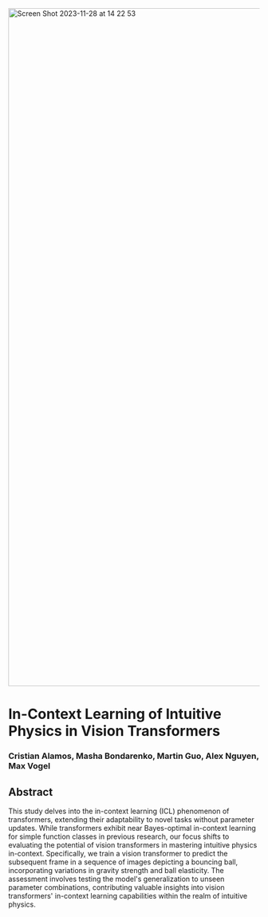 <img width="1359" alt="Screen Shot 2023-11-28 at 14 22 53" src="https://github.com/CAlamosV/proj182/assets/66649572/49e2dcc5-f739-41e5-a2cb-42d2d421e050">

# In-Context Learning of Intuitive Physics in Vision Transformers
### Cristian Alamos, Masha Bondarenko, Martin Guo, Alex Nguyen, Max Vogel

## **Abstract**
This study delves into the in-context learning (ICL) phenomenon of transformers, extending their adaptability to novel tasks without parameter updates. While transformers exhibit near Bayes-optimal in-context learning for simple function classes in previous research, our focus shifts to evaluating the potential of vision transformers in mastering intuitive physics in-context. Specifically, we train a vision transformer to predict the subsequent frame in a sequence of images depicting a bouncing ball, incorporating variations in gravity strength and ball elasticity. The assessment involves testing the model's generalization to unseen parameter combinations, contributing valuable insights into vision transformers' in-context learning capabilities within the realm of intuitive physics.
